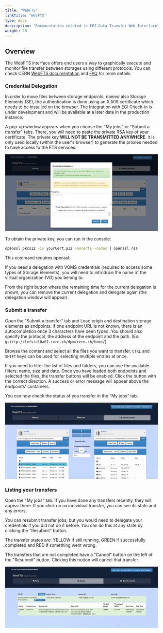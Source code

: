 ```yaml
---
title: "WebFTS"
linkTitle: "WebFTS"
type: docs
description: "Documentation related to EGI Data Transfer Web Interface"
weight: 20
---
```


## Overview

The WebFTS interface offers end users a way to graphically execute and monitor
file transfer between storages using different protocols. You can check CERN
[WebFTS documentation](https://fts3-docs.web.cern.ch/fts3-docs/docs/webfts/userguide.html)
and [FAQ](https://fts3-docs.web.cern.ch/fts3-docs/docs/webfts/faq.html) for more
details.

### Credential Delegation

In order to move files between storage endpoints, named also Storage Elements
(SE), the authentication is done using an X.509 certificate which needs to be
installed on the browser. The Integration with EGI Check-in is under development
and will be available at a later date in the production instance.

A pop-up window appears when you choose the "My jobs" or "Submit a transfer"
tabs. There, you will need to paste the private RSA key of your certificate. The
private key **WILL NOT BE TRANSMITTED ANYWHERE**. It is only used locally
(within the user's browser) to generate the proxies needed to have access to the
FTS services.

![image](webfts_delegate.png)

To obtain the private key, you can run in the console:

```sh
openssl pkcs12 -in yourCert.p12 -nocerts -nodes | openssl rsa
```

This command requires openssl.

If you need a delegation with VOMS credentials (required to access some types of
Storage Elements), you will need to introduce the name of the virtual
organization (VO) you belong to.

From the right button where the remaining time for the current delegation is
shown, you can remove the current delegation and delegate again (the delegation
window will appear).

### Submit a transfer

Open the "Submit a transfer" tab and Load origin and destination storage
elements as endpoints. If one endpoint URL is not known, there is an
autocompletion once 3 characters have been typed. You should also specify the
protocol, the address of the endpoint and the path. (Ex:
`gsiftp://lxfsra10a01.cern.ch/dpm/cern.ch/home/`).

Browse the content and select all the files you want to transfer. `CTRL` and
`SHIFT` keys can be used for selecting multiple entries at once.

If you need to filter the list of files and folders, you can use the available
filters: name, size and date. Once you have loaded both endpoints and selected
the files, the transfer buttons will be enabled. Click the button with the
correct direction. A success or error message will appear above the endpoints'
containers.

You can now check the status of you transfer in the "My jobs" tab.

![image](webfts_submit.png)

### Listing your transfers

Open the "My jobs" tab. If you have done any transfers recently, they will
appear there. If you click on an individual transfer, you can see its state and
any errors.

You can resubmit transfer jobs, but you would need to delegate your credentials
if you did not do it before. You can do this at any state by clicking the
"Resubmit" button.

The transfer states are: YELLOW if still running, GREEN if successfully
completed and RED if something went wrong.

The transfers that are not completed have a "Cancel" button on the left of the
"Resubmit" button. Clicking this button will cancel that transfer.

![image](webfts_monitor.png)
